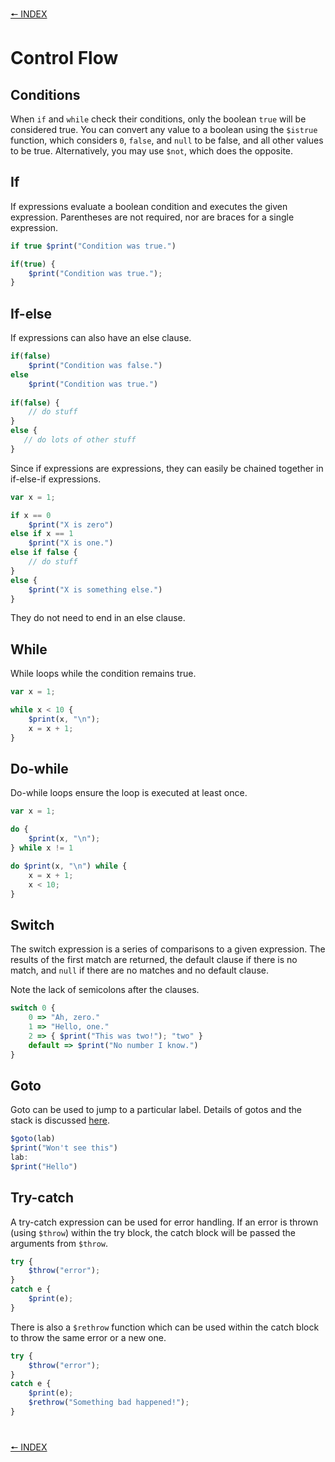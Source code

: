 [🠔 INDEX](index.md)
#

# Control Flow

## Conditions

When `if` and `while` check their conditions, only the boolean `true` will be considered true. You can convert any value to a boolean using the `$istrue` function, which considers `0`, `false`, and `null` to be false, and all other values to be true. Alternatively, you may use `$not`, which does the opposite.

## If

If expressions evaluate a boolean condition and executes the given expression. Parentheses are not required, nor are braces for a single expression.

```js
if true $print("Condition was true.")

if(true) {
    $print("Condition was true.");
}
```

## If-else

If expressions can also have an else clause.

```js
if(false)
    $print("Condition was false.")
else
    $print("Condition was true.")
 
if(false) {
    // do stuff
}
else {
   // do lots of other stuff
}
```

Since if expressions are expressions, they can easily be chained together in if-else-if expressions.

```js
var x = 1;

if x == 0
    $print("X is zero")
else if x == 1
    $print("X is one.")
else if false {
    // do stuff
}
else {
    $print("X is something else.")
} 
```

They do not need to end in an else clause.


## While

While loops while the condition remains true.

```js
var x = 1;

while x < 10 {
    $print(x, "\n");
    x = x + 1; 
}
```

## Do-while

Do-while loops ensure the loop is executed at least once.

```js
var x = 1;

do {
    $print(x, "\n");
} while x != 1

do $print(x, "\n") while {
    x = x + 1;
    x < 10;
}
```

## Switch

The switch expression is a series of comparisons to a given expression. The results of the first match are returned, the default clause if there is no match, and `null` if there are no matches and no default clause.

Note the lack of semicolons after the clauses.

```js
switch 0 {
    0 => "Ah, zero."
    1 => "Hello, one."
    2 => { $print("This was two!"); "two" }
    default => $print("No number I know.")
}
```

## Goto

Goto can be used to jump to a particular label. Details of gotos and the stack is discussed [here](http://nekovm.org/specs#labels_and_gotos).

```js
$goto(lab)
$print("Won't see this")
lab:
$print("Hello")
```

## Try-catch

A try-catch expression can be used for error handling. If an error is thrown (using `$throw`) within the try block, the catch block will be passed the arguments from `$throw`.

```js
try {
    $throw("error");
}
catch e {
    $print(e);
}
```

There is also a `$rethrow` function which can be used within the catch block to throw the same error or a new one.

```js
try {
    $throw("error");
}
catch e {
    $print(e);
    $rethrow("Something bad happened!");
}
```

#
[🠔 INDEX](index.md)